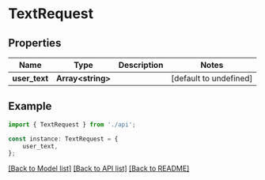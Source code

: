 # TextRequest


## Properties

Name | Type | Description | Notes
------------ | ------------- | ------------- | -------------
**user_text** | **Array&lt;string&gt;** |  | [default to undefined]

## Example

```typescript
import { TextRequest } from './api';

const instance: TextRequest = {
    user_text,
};
```

[[Back to Model list]](../README.md#documentation-for-models) [[Back to API list]](../README.md#documentation-for-api-endpoints) [[Back to README]](../README.md)
